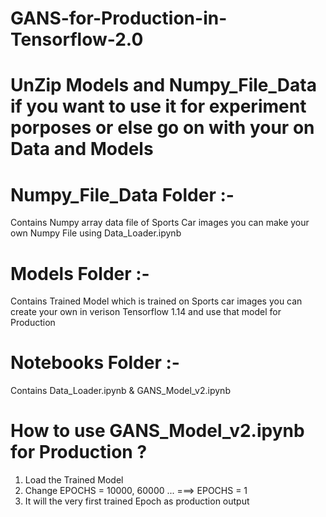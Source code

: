 # GANS-for-Production-in-Tensorflow-2.0
# UnZip Models and Numpy_File_Data  if you want to use it for experiment porposes or else go on with your on Data and Models 

# Numpy_File_Data Folder :-
Contains Numpy array data file of Sports Car images you can make your own Numpy File using Data_Loader.ipynb

# Models Folder :-
Contains Trained Model which is trained on Sports car images you can create your own in verison Tensorflow 1.14 and use that model for Production 

# Notebooks Folder :-
Contains Data_Loader.ipynb & GANS_Model_v2.ipynb

# How to use GANS_Model_v2.ipynb for Production ?

1. Load the Trained Model 
2. Change EPOCHS = 10000, 60000 ... ===> EPOCHS = 1 
3. It will the very first trained Epoch as production output  
